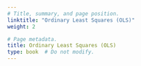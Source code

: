 ```yaml
---
# Title, summary, and page position.
linktitle: "Ordinary Least Squares (OLS)"
weight: 2

# Page metadata.
title: Ordinary Least Squares (OLS)
type: book  # Do not modify.
---
```



